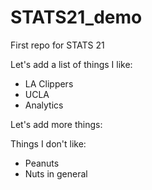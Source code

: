 # STATS21_demo
First repo for STATS 21

Let's add a list of things I like:

+ LA Clippers
+ UCLA 
+ Analytics

Let's add more things:

Things I don't like:
+ Peanuts
+ Nuts in general
